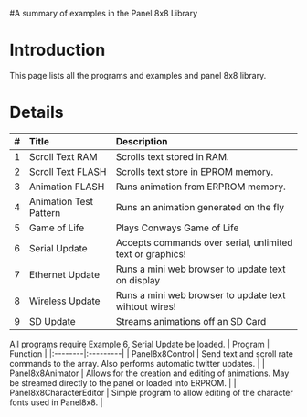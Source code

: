 #A summary of examples in the Panel 8x8 Library

# Introduction #

This page lists all the programs and examples and panel 8x8 library.


# Details #

| # | Title | Description |
|:--|:------|:------------|
| 1 | Scroll Text RAM | Scrolls text stored in RAM. |
| 2 | Scroll Text FLASH | Scrolls text store in EPROM memory. |
| 3 | Animation FLASH | Runs animation from ERPROM memory. |
| 4 | Animation Test Pattern | Runs an animation generated on the fly |
| 5 | Game of Life | Plays Conways Game of Life |
| 6 | Serial Update | Accepts commands over serial, unlimited text or graphics! |
| 7 | Ethernet Update | Runs a mini web browser to update text on display |
| 8 | Wireless Update | Runs a mini web browser to update text wihtout wires! |
| 9 | SD Update | Streams animations off an SD Card |

All programs require Example 6, Serial Update be loaded.
| Program | Function |
|:--------|:---------|
| Panel8x8Control | Send text and scroll rate commands to the array.  Also performs automatic twitter updates. |
| Panel8x8Animator | Allows for the creation and editing of animations.  May be streamed directly to the panel or loaded into ERPROM. |
| Panel8x8CharacterEditor | Simple program to allow editing of the character fonts used in Panel8x8. |